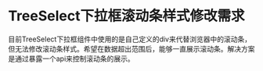 # TreeSelect下拉框滚动条样式修改需求

目前TreeSelect下拉框组件中使用的是自己定义的div来代替浏览器中的滚动条，但无法修改滚动条样式。希望在数据超出范围后，能够一直展示滚动条。解决方案是通过暴露一个api来控制滚动条的展示。
